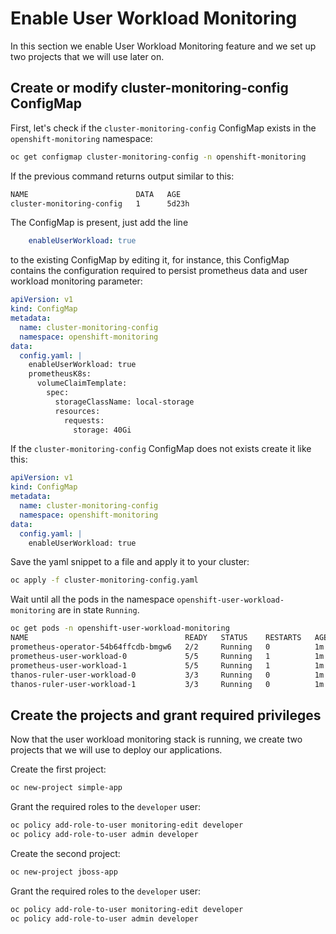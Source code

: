 # Enable User Workload Monitoring

In this section we enable User Workload Monitoring feature and we set up two projects that we will use later on.

## Create or modify cluster-monitoring-config ConfigMap

First, let's check if the `cluster-monitoring-config` ConfigMap exists in the `openshift-monitoring` namespace:

```bash
oc get configmap cluster-monitoring-config -n openshift-monitoring
```

If the previous command returns output similar to this:

```bash
NAME                        DATA   AGE
cluster-monitoring-config   1      5d23h
```

The ConfigMap is present, just add the line

```yaml
    enableUserWorkload: true
```

to the existing ConfigMap by editing it, for instance, this ConfigMap contains the configuration required to persist prometheus data and user workload monitoring parameter:

```yaml
apiVersion: v1
kind: ConfigMap
metadata:
  name: cluster-monitoring-config
  namespace: openshift-monitoring
data:
  config.yaml: |
    enableUserWorkload: true
    prometheusK8s:
      volumeClaimTemplate:
        spec:
          storageClassName: local-storage
          resources:
            requests:
              storage: 40Gi
```

If the `cluster-monitoring-config` ConfigMap does not exists create it like this:

```yaml
apiVersion: v1
kind: ConfigMap
metadata:
  name: cluster-monitoring-config
  namespace: openshift-monitoring
data:
  config.yaml: |
    enableUserWorkload: true
```

Save the yaml snippet to a file and apply it to your cluster:

```bash
oc apply -f cluster-monitoring-config.yaml
```

Wait until all the pods in the namespace `openshift-user-workload-monitoring` are in state `Running`.

```bash
oc get pods -n openshift-user-workload-monitoring 
NAME                                   READY   STATUS    RESTARTS   AGE
prometheus-operator-54b64ffcdb-bmgw6   2/2     Running   0          1m
prometheus-user-workload-0             5/5     Running   1          1m
prometheus-user-workload-1             5/5     Running   1          1m
thanos-ruler-user-workload-0           3/3     Running   0          1m
thanos-ruler-user-workload-1           3/3     Running   0          1m
```

## Create the projects and grant required privileges

Now that the user workload monitoring stack is running, we create two projects that we will use to deploy our applications.

Create the first project:

```bash
oc new-project simple-app
```

Grant the required roles to the `developer` user:

```bash
oc policy add-role-to-user monitoring-edit developer
oc policy add-role-to-user admin developer
```

Create the second project:

```bash
oc new-project jboss-app
```

Grant the required roles to the `developer` user:

```bash
oc policy add-role-to-user monitoring-edit developer
oc policy add-role-to-user admin developer
```
